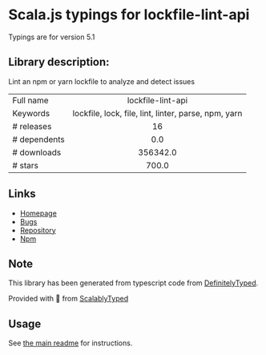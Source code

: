 
# Scala.js typings for lockfile-lint-api

Typings are for version 5.1

## Library description:
Lint an npm or yarn lockfile to analyze and detect issues

|                    |                 |
| ------------------ | :-------------: |
| Full name          | lockfile-lint-api |
| Keywords           | lockfile, lock, file, lint, linter, parse, npm, yarn |
| # releases         | 16 |
| # dependents       | 0.0 |
| # downloads        | 356342.0 |
| # stars            | 700.0 |

## Links
- [Homepage](https://github.com/lirantal/lockfile-lint)
- [Bugs](https://github.com/lirantal/lockfile-lint/issues)
- [Repository](https://github.com/lirantal/lockfile-lint)
- [Npm](https://www.npmjs.com/package/lockfile-lint-api)
    


## Note
This library has been generated from typescript code from [DefinitelyTyped](https://definitelytyped.org).

Provided with :purple_heart: from [ScalablyTyped](https://github.com/oyvindberg/ScalablyTyped)

## Usage
See [the main readme](../../readme.md) for instructions.


